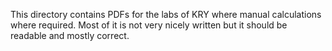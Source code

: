 This directory contains PDFs for the labs of KRY where manual calculations where required. Most of it is not very nicely written but it should be readable and mostly correct.